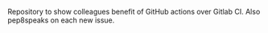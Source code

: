 Repository to show colleagues benefit of GitHub actions over Gitlab CI. Also pep8speaks on each new issue.
